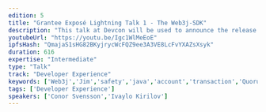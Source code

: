```yaml
---
edition: 5
title: "Grantee Exposé Lightning Talk 1 - The Web3j-SDK"
description: "This talk at Devcon will be used to announce the release of the web3j SDK (final name TBC), which provides a fully integrated development and deployment environment for Java/Android/Kotlin/etc developers working on Ethereum. It also includes a smart contract registry and blockchain explorer for ongoing smart contract management and support."
youtubeUrl: "https://youtu.be/Igc1WlMeEoE"
ipfsHash: "QmajaS1sHG82BKyjrycWcFQZ9ee3A3VE8LcFvYXAZsXsyk"
duration: 616
expertise: "Intermediate"
type: "Talk"
track: "Developer Experience"
keywords: ['Web3j','Jim','safety','java','account','transaction','Quorum','CLI','devex','EVM','viper','technical']
tags: ['Developer Experience']
speakers: ['Conor Svensson','Ivaylo Kirilov']
---
```

